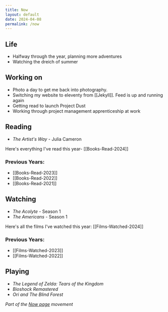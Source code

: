 ```yaml
---
title: Now
layout: default
date: 2024-04-08
permalink: /now
---
```


## Life

- Halfway through the year, planning more adventures
- Watching the dreich of summer

## Working on

- Photo a day to get me back into photography.
- Switching my website to eleventy from [[Jekyll]]. Feed is up and running again
- Getting read to launch Project Dust
- Working through project management apprenticeship at work

## Reading

- *The Artist's Way* - Julia Cameron

Here's everything I've read this year- [[Books-Read-2024]]

### Previous Years:

- [[Books-Read-2023]]
- [[Books-Read-2022]]  
- [[Books-Read-2021]] 

## Watching

- *The Acolyte* - Season 1
- *The Americans* - Season 1

Here's all the films I've watched this year: [[Films-Watched-2024]]

### Previous Years:

- [[Films-Watched-2023]]
- [[Films-Watched-2022]]

## Playing

- *The Legend of Zelda: Tears of the Kingdom*
- *Bioshock Remastered*
- *Ori and The Blind Forest*

*Part of the <a href="https://nownownow.com/about" >Now page</a> movement*
